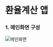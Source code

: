 # 환율계산 앱

### 1. 메인화면 구성
![메인화면](https://user-images.githubusercontent.com/86874699/152719127-880fa883-eaa8-4756-aa2d-d80ee1eeb5ee.jpeg)
